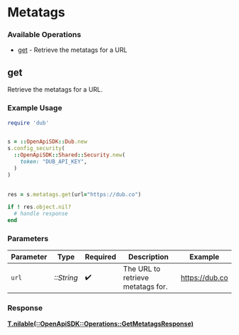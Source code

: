 # Metatags


### Available Operations

* [get](#get) - Retrieve the metatags for a URL

## get

Retrieve the metatags for a URL.

### Example Usage

```ruby
require 'dub'


s = ::OpenApiSDK::Dub.new
s.config_security(
  ::OpenApiSDK::Shared::Security.new(
    token: "DUB_API_KEY",
  )
)

    
res = s.metatags.get(url="https://dub.co")

if ! res.object.nil?
  # handle response
end

```

### Parameters

| Parameter                         | Type                              | Required                          | Description                       | Example                           |
| --------------------------------- | --------------------------------- | --------------------------------- | --------------------------------- | --------------------------------- |
| `url`                             | *::String*                        | :heavy_check_mark:                | The URL to retrieve metatags for. | https://dub.co                    |


### Response

**[T.nilable(::OpenApiSDK::Operations::GetMetatagsResponse)](../../models/operations/getmetatagsresponse.md)**

